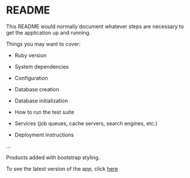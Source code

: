 README
======

This README would normally document whatever steps are necessary to get the application up and running.

Things you may want to cover:

+ Ruby version

+ System dependencies

+ Configuration

+ Database creation

+ Database initialization

+ How to run the test suite

+ Services (job queues, cache servers, search engines, etc.)

+ Deployment instructions

…

Products added with bootstrap styling.

To see the latest version of the app, click [here](http://afternoon-caverns-2050.herokuapp.com/)